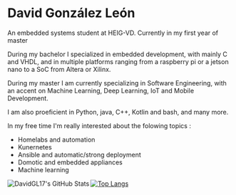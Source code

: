 # David González León

An embedded systems student at HEIG-VD. Currently in my first year of master

During my bachelor I specialized in embedded development, with mainly C and VHDL, and in multiple platforms ranging from a raspberry pi or a jetson nano to a SoC from Altera or Xilinx.

During my master I am currently specializing in Software Engineering, with an accent on Machine Learning, Deep Learning, IoT and Mobile Development.

I am also proeficient in Python, java, C++, Kotlin and bash, and many more.

In my free time I'm really interested about the folowing topics :

- Homelabs and automation
- Kunernetes
- Ansible and automatic/strong deployment
- Domotic and embedded appliances
- Machine learning

<img align="left" alt="DavidGL17's GitHub Stats" src="https://github-readme-stats.vercel.app/api?username=DavidGL17&show_icons=true&hide_border=false&title_color=ff652f&icon_color=FFE400&bg_color=09131B&text_color=ffffff&border_color=0c1a25" />

[![Top Langs](https://github-readme-stats.vercel.app/api/top-langs/?username=DavidGL17&layout=compact&langs_count=10)](https://github.com/DavidGL17/github-readme-stats)
